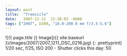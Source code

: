 ```yaml
---
layout: post
title:  "Treesicle"
date:   2007-12-11  12:38:03 -0600
tags: ["2007", D300, "18.0-200.0 mm f/3.5-5.6"]
---
```

![{{ page.title }} Image]({{ site.baseurl }}/images/2007/2007_1211_DSC_0216.jpg)
{: .prettyprint}  
1/20 sec, f/25, ISO 200 - Shutter clicks this day: 50